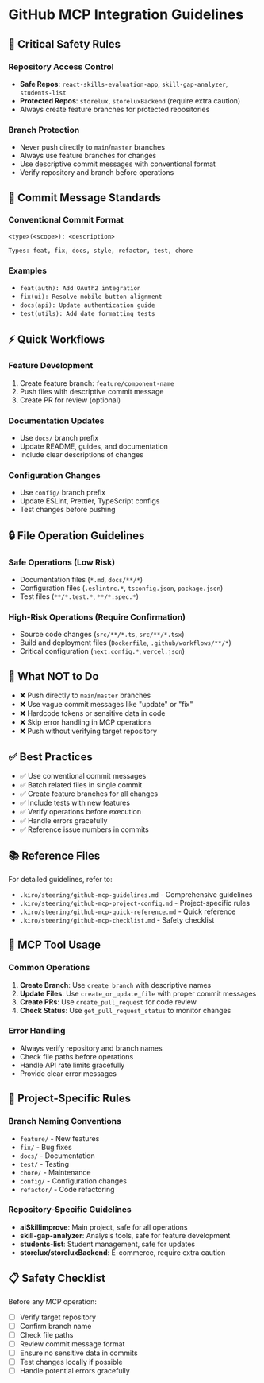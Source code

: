 # GitHub MCP Integration Guidelines

## 🚨 Critical Safety Rules

### Repository Access Control

- **Safe Repos**: `react-skills-evaluation-app`, `skill-gap-analyzer`, `students-list`
- **Protected Repos**: `storelux`, `storeluxBackend` (require extra caution)
- Always create feature branches for protected repositories

### Branch Protection

- Never push directly to `main`/`master` branches
- Always use feature branches for changes
- Use descriptive commit messages with conventional format
- Verify repository and branch before operations

## 📝 Commit Message Standards

### Conventional Commit Format

```
<type>(<scope>): <description>

Types: feat, fix, docs, style, refactor, test, chore
```

### Examples

- `feat(auth): Add OAuth2 integration`
- `fix(ui): Resolve mobile button alignment`
- `docs(api): Update authentication guide`
- `test(utils): Add date formatting tests`

## ⚡ Quick Workflows

### Feature Development

1. Create feature branch: `feature/component-name`
2. Push files with descriptive commit message
3. Create PR for review (optional)

### Documentation Updates

- Use `docs/` branch prefix
- Update README, guides, and documentation
- Include clear descriptions of changes

### Configuration Changes

- Use `config/` branch prefix
- Update ESLint, Prettier, TypeScript configs
- Test changes before pushing

## 🔒 File Operation Guidelines

### Safe Operations (Low Risk)

- Documentation files (`*.md`, `docs/**/*`)
- Configuration files (`.eslintrc.*`, `tsconfig.json`, `package.json`)
- Test files (`**/*.test.*`, `**/*.spec.*`)

### High-Risk Operations (Require Confirmation)

- Source code changes (`src/**/*.ts`, `src/**/*.tsx`)
- Build and deployment files (`Dockerfile`, `.github/workflows/**/*`)
- Critical configuration (`next.config.*`, `vercel.json`)

## 🚫 What NOT to Do

- ❌ Push directly to `main`/`master` branches
- ❌ Use vague commit messages like "update" or "fix"
- ❌ Hardcode tokens or sensitive data in code
- ❌ Skip error handling in MCP operations
- ❌ Push without verifying target repository

## ✅ Best Practices

- ✅ Use conventional commit messages
- ✅ Batch related files in single commit
- ✅ Create feature branches for all changes
- ✅ Include tests with new features
- ✅ Verify operations before execution
- ✅ Handle errors gracefully
- ✅ Reference issue numbers in commits

## 📚 Reference Files

For detailed guidelines, refer to:

- `.kiro/steering/github-mcp-guidelines.md` - Comprehensive guidelines
- `.kiro/steering/github-mcp-project-config.md` - Project-specific rules
- `.kiro/steering/github-mcp-quick-reference.md` - Quick reference
- `.kiro/steering/github-mcp-checklist.md` - Safety checklist

## 🔧 MCP Tool Usage

### Common Operations

1. **Create Branch**: Use `create_branch` with descriptive names
2. **Update Files**: Use `create_or_update_file` with proper commit messages
3. **Create PRs**: Use `create_pull_request` for code review
4. **Check Status**: Use `get_pull_request_status` to monitor changes

### Error Handling

- Always verify repository and branch names
- Check file paths before operations
- Handle API rate limits gracefully
- Provide clear error messages

## 🎯 Project-Specific Rules

### Branch Naming Conventions

- `feature/` - New features
- `fix/` - Bug fixes
- `docs/` - Documentation
- `test/` - Testing
- `chore/` - Maintenance
- `config/` - Configuration changes
- `refactor/` - Code refactoring

### Repository-Specific Guidelines

- **aiSkillimprove**: Main project, safe for all operations
- **skill-gap-analyzer**: Analysis tools, safe for feature development
- **students-list**: Student management, safe for updates
- **storelux/storeluxBackend**: E-commerce, require extra caution

## 📋 Safety Checklist

Before any MCP operation:

- [ ] Verify target repository
- [ ] Confirm branch name
- [ ] Check file paths
- [ ] Review commit message format
- [ ] Ensure no sensitive data in commits
- [ ] Test changes locally if possible
- [ ] Handle potential errors gracefully
